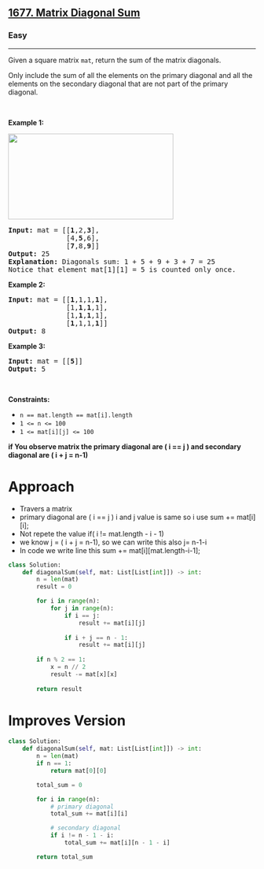<h2><a href="https://leetcode.com/problems/matrix-diagonal-sum">1677. Matrix Diagonal Sum</a></h2><h3>Easy</h3><hr><p>Given a&nbsp;square&nbsp;matrix&nbsp;<code>mat</code>, return the sum of the matrix diagonals.</p>

<p>Only include the sum of all the elements on the primary diagonal and all the elements on the secondary diagonal that are not part of the primary diagonal.</p>

<p>&nbsp;</p>
<p><strong class="example">Example 1:</strong></p>
<img alt="" src="https://assets.leetcode.com/uploads/2020/08/14/sample_1911.png" style="width: 336px; height: 174px;" />
<pre>
<strong>Input:</strong> mat = [[<strong>1</strong>,2,<strong>3</strong>],
&nbsp;             [4,<strong>5</strong>,6],
&nbsp;             [<strong>7</strong>,8,<strong>9</strong>]]
<strong>Output:</strong> 25
<strong>Explanation: </strong>Diagonals sum: 1 + 5 + 9 + 3 + 7 = 25
Notice that element mat[1][1] = 5 is counted only once.
</pre>

<p><strong class="example">Example 2:</strong></p>

<pre>
<strong>Input:</strong> mat = [[<strong>1</strong>,1,1,<strong>1</strong>],
&nbsp;             [1,<strong>1</strong>,<strong>1</strong>,1],
&nbsp;             [1,<strong>1</strong>,<strong>1</strong>,1],
&nbsp;             [<strong>1</strong>,1,1,<strong>1</strong>]]
<strong>Output:</strong> 8
</pre>

<p><strong class="example">Example 3:</strong></p>

<pre>
<strong>Input:</strong> mat = [[<strong>5</strong>]]
<strong>Output:</strong> 5
</pre>

<p>&nbsp;</p>
<p><strong>Constraints:</strong></p>

<ul>
	<li><code>n == mat.length == mat[i].length</code></li>
	<li><code>1 &lt;= n &lt;= 100</code></li>
	<li><code>1 &lt;= mat[i][j] &lt;= 100</code></li>
</ul>

**if You observe matrix the primary diagonal are ( i == j ) and secondary diagonal are ( i + j = n-1)**

# Approach
* Travers a matrix
* primary diagonal are ( i == j ) i and j value is same so i use sum += mat[i][i];
* Not repete the value if( i != mat.length - i - 1)
* we know j = ( i + j = n-1), so we can write this also j= n-1-i
* In code we write line this sum += mat[i][mat.length-i-1];

```python 
class Solution:
    def diagonalSum(self, mat: List[List[int]]) -> int:
        n = len(mat)
        result = 0

        for i in range(n):
            for j in range(n):
                if i == j:
                    result += mat[i][j]
                
                if i + j == n - 1:
                    result += mat[i][j]
        
        if n % 2 == 1:
            x = n // 2
            result -= mat[x][x]
        
        return result
```

# Improves Version 
```python
class Solution:
    def diagonalSum(self, mat: List[List[int]]) -> int:
        n = len(mat)
        if n == 1:
            return mat[0][0]

        total_sum = 0

        for i in range(n):
            # primary diagonal
            total_sum += mat[i][i]

            # secondary diagonal
            if i != n - 1 - i:
                total_sum += mat[i][n - 1 - i]

        return total_sum
```

